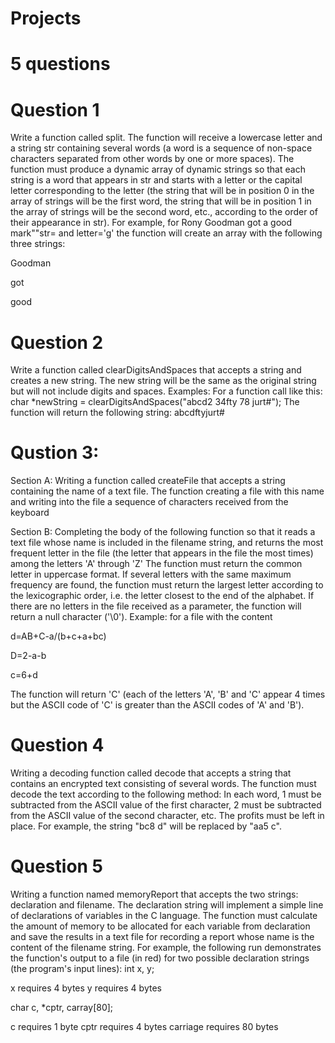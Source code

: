 # Projects
# 5 questions

# Question 1
Write a function called split. The function will receive a lowercase letter and a string str containing several words (a word is a sequence of non-space characters separated from other words by one or more spaces).
The function must produce a dynamic array of dynamic strings so that each string is a word that appears in str and starts with a letter or the capital letter corresponding to the letter (the string that will be in position 0 in the array of strings will be the first word, the string that will be in position 1 in the array of strings will be the second word, etc., according to the order of their appearance in str).
For example, for Rony Goodman got a good mark""str= and letter='g' the function will create an array with the following three strings:

Goodman

got

good


# Question 2
Write a function called clearDigitsAndSpaces that accepts a string and creates a new string. The new string will be the same as the original string but will not include digits and spaces. 
Examples:
For a function call like this:
char *newString = clearDigitsAndSpaces("abcd2 34fty 78 jurt#");
The function will return the following string:   abcdftyjurt#

# Qustion 3:
Section A:
Writing a function called createFile that accepts a string containing the name of a text file.
The function creating a file with this name and writing into the file a sequence of characters received from the keyboard

Section B:
Completing the body of the following function so that it reads a text file whose name is included in the filename string, and returns the most frequent letter in the file (the letter that appears in the file the most times) among the letters 'A' through 'Z'
The function must return the common letter in uppercase format.
If several letters with the same maximum frequency are found, the function must return the largest letter according to the lexicographic order, i.e. the letter closest to the end of the alphabet. If there are no letters in the file received as a parameter, the function will return a null character ('\0').
Example: for a file with the content

d=AB+C-a/(b+c+a+bc)

D=2-a-b

c=6+d

The function will return 'C' (each of the letters 'A', 'B' and 'C' appear 4 times but the ASCII code of 'C' is greater than the ASCII codes of 'A' and 'B').


# Question 4
Writing a decoding function called decode that accepts a string that contains an encrypted text consisting of several words.
The function must decode the text according to the following method:
In each word, 1 must be subtracted from the ASCII value of the first character, 2 must be subtracted from the ASCII value of the second character, etc. The profits must be left in place.
For example, the string "bc8 d" will be replaced by "aa5 c".


# Question 5
Writing a function named memoryReport that accepts the two strings: declaration and filename.
The declaration string will implement a simple line of declarations of variables in the C language.
The function must calculate the amount of memory to be allocated for each variable from declaration and save the results in a text file for recording a report whose name is the content of the filename string.
For example, the following run demonstrates the function's output to a file (in red) for two possible declaration strings (the program's input lines):
int x, y;

x requires 4 bytes
y requires 4 bytes

char c, *cptr, carray[80];

c requires 1 byte
cptr requires 4 bytes
carriage requires 80 bytes



